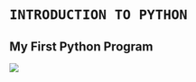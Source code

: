 # `INTRODUCTION TO PYTHON`

## My First Python Program


![](https://wollen.org/blog/wp-content/uploads/2021/04/hello_world_title3.gif)
